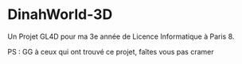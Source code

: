 # DinahWorld-3D

Un Projet GL4D pour ma 3e année de Licence Informatique à Paris 8.

PS : GG à ceux qui ont trouvé ce projet, faîtes vous pas cramer
